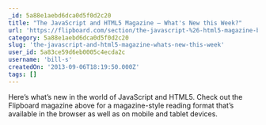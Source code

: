 ```yaml
---
_id: 5a88e1aebd6dca0d5f0d2c20
title: "The JavaScript and HTML5 Magazine – What's New this Week?"
url: 'https://flipboard.com/section/the-javascript-%26-html5-magazine-bmOTsK'
category: 5a88e1aebd6dca0d5f0d2c20
slug: 'the-javascript-and-html5-magazine-whats-new-this-week'
user_id: 5a83ce59d6eb0005c4ecda2c
username: 'bill-s'
createdOn: '2013-09-06T18:19:50.000Z'
tags: []
---
```


Here’s what’s new in the world of JavaScript and HTML5. Check out the Flipboard magazine above for a magazine-style reading format that’s available in the browser as well as on mobile and tablet devices.
